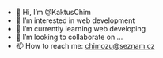 - 👋 Hi, I’m @KaktusChim
- 👀 I’m interested in web development
- 🌱 I’m currently learning web developing
- 💞️ I’m looking to collaborate on ...
- 📫 How to reach me: chimozu@seznam.cz

<!---
KaktusChim/KaktusChim is a ✨ special ✨ repository because its `README.md` (this file) appears on your GitHub profile.
You can click the Preview link to take a look at your changes.
--->
